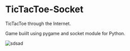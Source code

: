 # TicTacToe-Socket

TicTacToe through the Internet. 

Game buiilt using pygame and socket module for Python. 

![sdsad](https://user-images.githubusercontent.com/97404833/176718945-ec4039a7-920c-4481-aebe-395423efce89.jpg)

